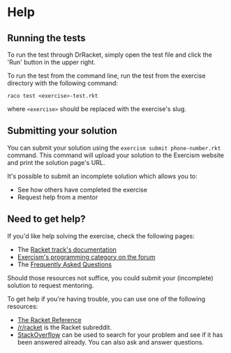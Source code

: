 # Help

## Running the tests

To run the test through DrRacket, simply open the test file and click the 'Run' button in the upper right.

To run the test from the command line, run the test from the exercise directory with the following command:

```
raco test <exercise>-test.rkt
```

where `<exercise>` should be replaced with the exercise's slug.

## Submitting your solution

You can submit your solution using the `exercism submit phone-number.rkt` command.
This command will upload your solution to the Exercism website and print the solution page's URL.

It's possible to submit an incomplete solution which allows you to:

- See how others have completed the exercise
- Request help from a mentor

## Need to get help?

If you'd like help solving the exercise, check the following pages:

- The [Racket track's documentation](https://exercism.org/docs/tracks/racket)
- [Exercism's programming category on the forum](https://forum.exercism.org/c/programming/5)
- The [Frequently Asked Questions](https://exercism.org/docs/using/faqs)

Should those resources not suffice, you could submit your (incomplete) solution to request mentoring.

To get help if you're having trouble, you can use one of the following resources:

- [The Racket Reference](http://docs.racket-lang.org/reference/index.html)
- [/r/racket](https://www.reddit.com/r/racket) is the Racket subreddit.
- [StackOverflow](http://stackoverflow.com/questions/tagged/racket) can be used to search for your problem and see if it has been answered already. You can also ask and answer questions.